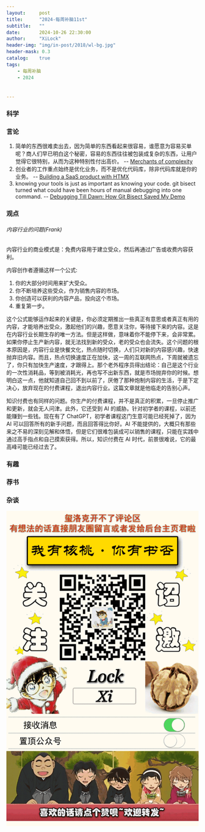 ```yaml
---
layout:     post
title:      "2024-每周补脑11st"
subtitle:   ""
date:       2024-10-26 22:30:00
author:     "XiLock"
header-img: "img/in-post/2018/wl-bg.jpg"
header-mask: 0.3
catalog:    true
tags:
    - 每周补脑
    - 2024


---
```


### 科学


### 言论
1. 简单的东西很难卖出去，因为简单的东西看起来很容易，谁愿意为容易买单呢？商人们早已明白这个秘密，容易的东西往往被包装成复杂的东西，让用户觉得它很特别，从而为这种特别性付出高价。 -- [Merchants of complexity](https://world.hey.com/dhh/merchants-of-complexity-4851301b)
1. 创业者的工作重点始终是优化业务，而不是优化代码库，除非代码库就是你的业务。 -- [Building a SaaS product with HTMX](https://www.chatterpulseai.com/blog/building-a-saas-product-with-htmx/)
1. knowing your tools is just as important as knowing your code. git bisect turned what could have been hours of manual debugging into one command. -- [Debugging Till Dawn: How Git Bisect Saved My Demo](https://www.mikebuss.com/posts/debugging-till-dawn)

### 观点
###### 内容行业的问题(Frank)
内容行业的商业模式是：免费内容用于建立受众，然后再通过广告或收费内容获利。

内容创作者遵循这样一个公式:
1. 你的大部分时间用来扩大受众。
1. 你不断培养这些受众，作为销售内容的市场。
1. 你创造可以获利的内容产品，投向这个市场。
1. 重复第一步。

这个公式能够运作起来的关键是，你必须定期推出一些真正有意思或者真正有用的内容，才能培养出受众，激起他们的兴趣，愿意关注你，等待接下来的内容。这是在内容行业长期生存的唯一方法。但是这样做，意味着你不能停下来，会非常累。如果你停止生产新内容，就无法找到新的受众，老的受众也会流失。这个问题的根本原因是，内容行业是快餐文化，热点随时切换，人们只对新的内容感兴趣，快速抛弃旧内容。而且，热点切换速度正在加快，这一周的互联网热点，下周就被遗忘了，你只有加快生产速度，才跟得上。那个老外程序员得出结论：自己是这个行业的一次性消耗品，等到被消耗光，再也写不出新东西，就是市场抛弃你的时候。想明白这一点，他就知道自己回不到以前了，厌倦了那种炮制内容的生活，于是下定决心，放弃现在的付费课程，退出内容行业。这篇文章就是他临走的告别心声。

知识付费也有同样的问题。你生产的付费课程，并不是真正的积累，一旦停止推广和更新，就会无人问津。此外，它还受到 AI 的威胁。针对初学者的课程，以前还能赚到一些钱。现在有了 ChatGPT，初学者课程这门生意可能已经死掉了，因为 AI 可以回答所有的新手问题，而且回答得比你好。AI 不能提供的，大概只有那些来之不易的深刻见解和体悟，但是它们很难包装成可以销售的课程，只能在实践中通过高手指点和自己摸索获得。所以，知识付费在 AI 时代，前景很难说，它的最高峰可能已经过去了。

### 有趣


### 荐书


### 杂谈


![](/img/wc-tail.GIF)
